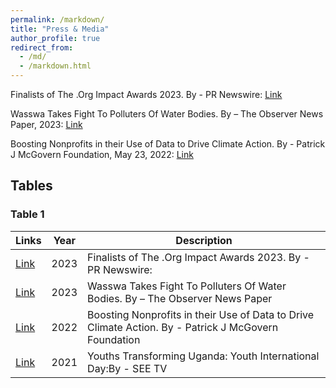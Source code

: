 ```yaml
---
permalink: /markdown/
title: "Press & Media"
author_profile: true
redirect_from: 
  - /md/
  - /markdown.html
---
```


Finalists of The .Org Impact Awards 2023. By - PR Newswire: [Link](https://www.prnewswire.com/in/news-releases/public-interest-registry-announces-2023-org-impact-awards-finalists-padma-lakshmi-to-host-301944439.html)

Wasswa Takes Fight To Polluters Of Water Bodies. By  – The Observer News Paper, 2023: [Link](https://observer.ug/news/headlines/78660-wasswa-takes-fight-to-polluters-of-water-bodies)

Boosting Nonprofits in their Use of Data to Drive Climate Action. By - Patrick J McGovern Foundation, May 23, 2022: [Link](https://medium.com/patrick-j-mcgovern-foundation/boosting-nonprofits-in-their-use-of-data-to-drive-climate-action-a35c5c83ee01)

## Tables

### Table 1

| Links            | Year   |    Description                                               |
| --------         | ------ | ------------------------------------------------------------ |
| [Link](https://www.prnewswire.com/in/news-releases/public-interest-registry-announces-2023-org-impact-awards-finalists-padma-lakshmi-to-host-301944439.html)    | 2023   | Finalists of The .Org Impact Awards 2023. By - PR Newswire:                         |
| [Link](https://observer.ug/news/headlines/78660-wasswa-takes-fight-to-polluters-of-water-bodies)    | 2023   | Wasswa Takes Fight To Polluters Of Water Bodies. By  – The Observer News Paper                          |
| [Link](https://medium.com/patrick-j-mcgovern-foundation/boosting-nonprofits-in-their-use-of-data-to-drive-climate-action-a35c5c83ee01)    | 2022   | Boosting Nonprofits in their Use of Data to Drive Climate Action. By - Patrick J McGovern Foundation                          |
| [Link](https://www.youtube.com/watch?t=535&v=xTuTmps1JZk&feature=youtu.be)    | 2021   | Youths Transforming Uganda: Youth International Day:By - SEE TV                         |


